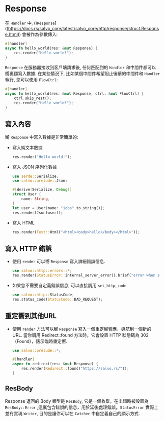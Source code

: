 # Response

在 `Handler` 中, ()`Response`]((https://docs.rs/salvo_core/latest/salvo_core/http/response/struct.Response.html)) 會被作為參數傳入:

```rust
#[handler]
async fn hello_world(res: &mut Response) {
    res.render("Hello world!");
}
```

`Response` 在服務器接收到客戶端請求後, 任何匹配到的 `Handler` 和中間件都可以嚮裏麵寫入數據. 在某些情況下, 比如某個中間件希望阻止後續的中間件和 `Handler` 執行, 您可以使用 `FlowCtrl`:

```rust
#[handler]
async fn hello_world(res: &mut Response, ctrl: &mut FlowCtrl) {
    ctrl.skip_rest();
    res.render("Hello world!");
}
```

## 寫入內容

嚮 `Response` 中寫入數據是非常簡單的:

- 寫入純文本數據

    ```rust
    res.render("Hello world!");
    ```

- 寫入 JSON 序列化數據

    ```rust
    use serde::Serialize;
    use salvo::prelude::Json;

    #[derive(Serialize, Debug)]
    struct User {
        name: String,
    }
    let user = User{name: "jobs".to_string()};
    res.render(Json(user));
    ```

- 寫入 HTML
    
    ```rust
    res.render(Text::Html("<html><body>hello</body></html>"));
    ```

## 寫入 HTTP 錯誤


- 使用 `render` 可以嚮 `Response` 寫入詳細錯誤信息.

    ```rust
    use salvo::http::errors::*;
    res.render(StatusError::internal_server_error().brief("error when serialize object to json"))
    ```

- 如果您不需要自定義錯誤信息, 可以直接調用 `set_http_code`.

    ```rust
    use salvo::http::StatusCode;
    res.status_code(StatusCode::BAD_REQUEST);
    ```

## 重定嚮到其他URL
- 使用 `render` 方法可以嚮 `Response` 寫入一個重定嚮響應，導航到一個新的URL. 當你調用 Redirect::found 方法時，它會設置 HTTP 狀態碼為 302（Found），錶示臨時重定嚮. 
    ```rust
    use salvo::prelude::*;

    #[handler]
    async fn redirect(res: &mut Response) {
        res.render(Redirect::found("https://salvo.rs/"));
    }
    ```


## ResBody

Response 返回的 Body 類型是 `ResBody`, 它是一個枚舉，在出錯時被設置為 `ResBody::Error` ,這裏包含錯誤的信息，用於延後處理錯誤，`StatusError` 實際上並冇實現 `Writer`, 目的是讓你可以在 `Catcher` 中自定義自己的顯示方式.